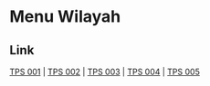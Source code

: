 # Menu Wilayah

## Link

[TPS 001](https://github.com/gigit-pemilu/pemilu-2024-62-kalimantan-tengah/tree/main/pilpres/hitung-suara/sub/62-kalimantan-tengah/sub/02-kotawaringin-timur/sub/02-cempaga/sub/2008-cempaka-mulia-timur/sub/001-tps)
 | 
[TPS 002](https://github.com/gigit-pemilu/pemilu-2024-62-kalimantan-tengah/tree/main/pilpres/hitung-suara/sub/62-kalimantan-tengah/sub/02-kotawaringin-timur/sub/02-cempaga/sub/2008-cempaka-mulia-timur/sub/002-tps)
 | 
[TPS 003](https://github.com/gigit-pemilu/pemilu-2024-62-kalimantan-tengah/tree/main/pilpres/hitung-suara/sub/62-kalimantan-tengah/sub/02-kotawaringin-timur/sub/02-cempaga/sub/2008-cempaka-mulia-timur/sub/003-tps)
 | 
[TPS 004](https://github.com/gigit-pemilu/pemilu-2024-62-kalimantan-tengah/tree/main/pilpres/hitung-suara/sub/62-kalimantan-tengah/sub/02-kotawaringin-timur/sub/02-cempaga/sub/2008-cempaka-mulia-timur/sub/004-tps)
 | 
[TPS 005](https://github.com/gigit-pemilu/pemilu-2024-62-kalimantan-tengah/tree/main/pilpres/hitung-suara/sub/62-kalimantan-tengah/sub/02-kotawaringin-timur/sub/02-cempaga/sub/2008-cempaka-mulia-timur/sub/005-tps)

